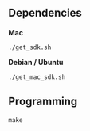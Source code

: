 
Dependencies
-----

**Mac**

```
./get_sdk.sh
```

**Debian / Ubuntu**

```
./get_mac_sdk.sh
```

Programming
-----

```
make
```
